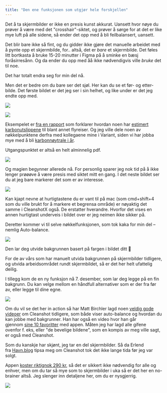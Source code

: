 ```yaml
---
title: "Den ene funksjonen som utgjør hele forskjellen"
---
```

Det å ta skjermbilder er ikke en presis kunst akkurat. Uansett hvor nøye du prøver å være med det "crosshair"-siktet, og prøver å sørge for at det er like mye luft på alle sidene, så ender det opp med å bli feilbalansert, uansett.

Det blir bare ikke så fint, og du gidder ikke gjøre det manuelle arbeidet med å pynte opp et skjermbilde, for.. altså, det er _bare_ et skjermbilde. Det føles litt bortkasta å bruke 15-20 minutter i Figma på å sminke en bæsj foråsirresånn. Og da ender du opp med åå ikke nødvendigvis ville _bruke_ det til noe.

Det har totalt endra seg for min del nå.

Men det er bedre om du bare ser det sjøl. Her kan du se et før- og etter-bilde. Det første bildet er det jeg ser i sin helhet, og like under er det jeg endte opp med.

![](https://www.simenskriver.no/content/images/2022/12/CleanShot-2022-12-13-at-08.31.00@2x.png)

![](https://www.simenskriver.no/content/images/2022/12/CleanShot-2022-12-13-at-08.27.50@2x.png)

Eksempelet er [fra en rapport](https://klimatsmartsemester.se/sites/default/files/metodrapport-klimatsmart-semester-version3.pdf?ref=simen-skriver) som forklarer hvordan noen har [estimert karbonutslippene](https://klimatsmartsemester.se/?ref=simen-skriver) til blant annet flyreiser. Og jeg ville dele noen av nøkkelpunktene derfra med kollegaene mine i Variant, siden vi har jobba mye med å bli [karbonnøytrale i år](https://blog.variant.no/n%C3%A5dde-vi-m%C3%A5let-om-karbonn%C3%B8ytralitet-5f95c4114285?ref=simen-skriver).

Utgangspunktet er altså en helt alminnelig pdf.

![](https://www.simenskriver.no/content/images/2022/12/CleanShot-2022-12-13-at-08.15.45.gif)

Og magien begynner allerede nå. For personlig sparer jeg nok tid på å ikke lenger prøøøve å være presis med siktet mitt en gang. I det neste bildet ser du at jeg bare markerer det som er av interesse.

![](https://www.simenskriver.no/content/images/2022/12/CleanShot-2022-12-13-at-08.19.16.gif)

Kan kjapt nevne at hurtigtastene du er vant til på mac (som cmd+shift+4 som du ville brukt for å markere et begrensa område) er nøyaktig det samme i CleanshotX også. De erstatter hverandre. Hvorfor det vises en annen hurtigtast underveis i bildet over er jeg neimen ikke sikker på.

Deretter kommer vi til selve nøkkelfunksjonen, som tok kaka for min del – nemlig Auto-balance.

![](https://www.simenskriver.no/content/images/2022/12/CleanShot-2022-12-13-at-08.21.02.gif)

Den lar deg utvide bakgrunnen basert på fargen i bildet ditt 🤯

For de av vårs som har manuelt utvida bakgrunnen på skjermbilder tidligere, og utvida arbeidsområdet rundt skjermbildet, så er det her helt ufattelig deilig.

I tillegg kom de en ny funksjon nå 7. desember, som lar deg legge på en fin bakgrunn. Du kan velge mellom en håndfull alternativer som er der fra før av, eller legge til dine egne.

![](https://www.simenskriver.no/content/images/2022/12/CleanShot-2022-12-13-at-08.29.14.gif)

Om du vil se det her in action så har Matt Birchler lagd noen [veldig gode videoer](https://youtu.be/4_rPJ3sn-Dw?t=232&ref=simen-skriver) om Cleanshot tidligere, som både viser auto-balance og hvordan du kan jobbe med bakgrunner. Han har også en video hvor han går gjennom [sine 10 favoritter](https://www.youtube.com/watch?v=R1ZJk1Qci6Q&ref=simen-skriver) med appen. Måten jeg har lagd alle gifene ovenfor f. eks, eller "de bevelige bildene", som en kompis av meg ville sagt, er også med Cleanshot.

Som du kanskje har skjønt, jeg tar en del skjermbilder. Så da Erlend fra [Havn.blog](https://www.havn.blog/?ref=simen-skriver) tipsa meg om Cleanshot tok det ikke lange tida før jeg var solgt.

Appen [koster riktignok 290 kr](https://cleanshot.com/pricing?ref=simen-skriver), så det er sikkert ikke nødvendig for alle og enhver, men om du tar så mye som to skjermbilder i uka så er det her en no-brainer altså. Jeg slenger inn detaljene her, om du er nysgjerrig.

![](https://www.simenskriver.no/content/images/2022/12/CleanShot-2022-12-13-at-08.36.32@2x.png)